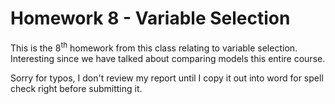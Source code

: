 # Homework 8 - Variable Selection

This is the 8<sup>th</sup> homework from this class relating to variable 
selection. Interesting since we have talked about comparing models this 
entire course. 

Sorry for typos, I don't review my report until I copy it out into word for 
spell check right before submitting it.
